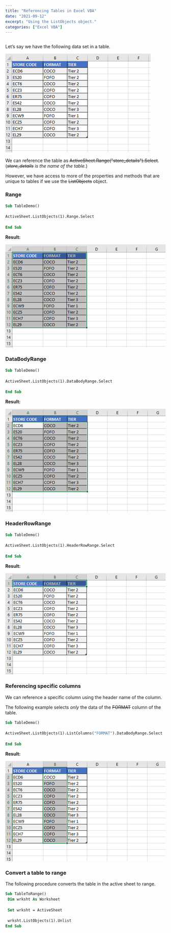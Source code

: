 ```yaml
---
title: "Referencing Tables in Excel VBA"
date: "2021-09-12"
excerpt: "Using the ListObjects object."
categories: ["Excel VBA"]
---
```


```toc

```

Let’s say we have the following data set in a table.

![Data Set](../images/vbaTable/dataSet.png)

We can reference the table as ~~ActiveSheet.Range("store_details").Select~~. (_~~store_details~~ is the name of the table._)

However, we have access to more of the properties and methods that are unique to tables if we use the ~~ListObjects~~ object.

### Range

```vb {numberLines}
Sub TableDemo()

ActiveSheet.ListObjects(1).Range.Select

End Sub
```

**Result:**

![Range](../images/vbaTable/range.png)

### DataBodyRange

```vb {numberLines}
Sub TableDemo()

ActiveSheet.ListObjects(1).DataBodyRange.Select

End Sub
```

**Result:**

![Data Body Range](../images/vbaTable/datBodyRange.png)

### HeaderRowRange

```vb {numberLines}
Sub TableDemo()

ActiveSheet.ListObjects(1).HeaderRowRange.Select

End Sub
```

**Result:**

![Header Row Range](../images/vbaTable/headerRowRange.png)

### Referencing specific columns

We can reference a specific column using the header name of the column.

The following example selects _only_ the data of the ~~FORMAT~~ column of the table.

```vb {numberLines}
Sub TableDemo()

ActiveSheet.ListObjects(1).ListColumns("FORMAT").DataBodyRange.Select

End Sub
```

**Result:**

![List Column](../images/vbaTable/listColumn.png)

### Convert a table to range

The following procedure converts the table in the active sheet to range.

```vb {numberLines}
Sub TableToRange()
 Dim wrksht As Worksheet

 Set wrksht = ActiveSheet

 wrksht.ListObjects(1).Unlist
End Sub
```

